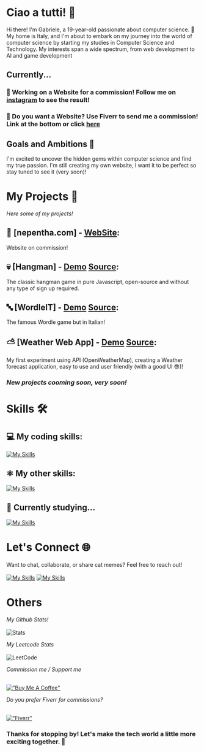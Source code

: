 # Ciao a tutti! 🤙

Hi there! I'm Gabriele, a 19-year-old passionate about computer science. 🚀 My home is Italy, and I'm about to embark on my journey into the world of computer science by starting my studies in Computer Science and Technology.
My interests span a wide spectrum, from web development to AI and game development

## Currently...

### 👷 Working on a Website for a commission! Follow me on <a href="https://www.instagram.com/glb_dev">instagram</a> to see the result!
### 🤠 Do you want a Website? Use Fiverr to send me a commission! Link at the bottom or click <a href="https://it.fiverr.com/gabrielelobosco">here</a>

## Goals and Ambitions 🌟

I'm excited to uncover the hidden gems within computer science and find my true passion.
I'm still creating my own website, I want it to be perfect so stay tuned to see it (very soon)!

# My Projects 🚀
*Here some of my projects!*<br>
## 💪 **[nepentha.com] - <a href="https://nepentha.com">WebSite</a>:**
Website on commission!
## 💀 **[Hangman] - <a href="https://gabrielelobosco.github.io/hangman">Demo</a> <a href="https://github.com/gabrielelobosco/hangman">Source</a>:** 
The classic hangman game in pure Javascript, open-source and without any type of sign up required.
## 🔤 **[WordleIT] - <a href="https://gabrielelobosco.github.io/WordleIT">Demo</a> <a href="https://github.com/gabrielelobosco/WordleIT">Source</a>:** 
The famous Wordle game but in Italian!
## ⛅ **[Weather Web App] - <a href="https://gabrielelobosco.github.io/Weather-WebApp">Demo</a> <a href="https://github.com/gabrielelobosco/Weather-WebApp">Source</a>:** 
My first experiment using API (OpenWeatherMap), creating a Weather forecast application, easy to use and user friendly (with a good UI 😎)!
### *New projects cooming soon, very soon!*

# Skills 🛠️

## 💻 My coding skills:
[![My Skills](https://skillicons.dev/icons?i=html,css,js,cpp,cs)](https://github.com/gabrielelobosco)<br>

## ⚛️ My other skills:

[![My Skills](https://skillicons.dev/icons?i=arduino,blender,unity)](https://github.com/gabrielelobosco)

## 📖 Currently studying...

[![My Skills](https://skillicons.dev/icons?i=java)](https://github.com/gabrielelobosco)

# Let's Connect 🌐

Want to chat, collaborate, or share cat memes? Feel free to reach out!<br><br>
[![My Skills](https://skillicons.dev/icons?i=instagram)](https://instagram.com/glb_dev) [![My Skills](https://skillicons.dev/icons?i=linkedin)](https://linkedin.com/in/gabrielelobosco)

# Others

*My Github Stats!*<br><br>
![Stats](https://github-readme-stats.vercel.app/api?username=gabrielelobosco&show_icons=true&theme=dark)

*My Leetcode Stats*<br><br>
![LeetCode](https://leetcard.jacoblin.cool/JustLobby?ext=heatmap)

*Commission me / Support me*<br><br>

[!["Buy Me A Coffee"](https://www.buymeacoffee.com/assets/img/custom_images/orange_img.png)](https://www.buymeacoffee.com/gabrielelobosco)

*Do you prefer Fiverr for commissions?*<br><br>

[!["Fiverr"](https://img.shields.io/badge/fiverr-1DBF73?style=for-the-badge&logo=fiverr&logoColor=white)](https://it.fiverr.com/gabrielelobosco)

### Thanks for stopping by! Let's make the tech world a little more exciting together. 🚀
